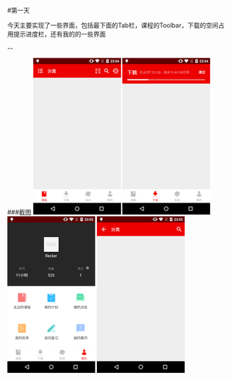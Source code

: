 #第一天

今天主要实现了一些界面，包括最下面的Tab栏，课程的Toolbar，下载的空间占用提示进度栏，还有我的的一些界面

--

###截图
<img src="images/firstday/1.png" width="200" height="356"/>
<img src="images/firstday/2.png" width="200" height="356"/>
<img src="images/firstday/3.png" width="200" height="356"/>
<img src="images/firstday/4.png" width="200" height="356"/>